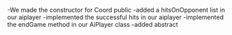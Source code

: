 -We made the constructor for Coord public 
-added a hitsOnOpponent list in our aiplayer
-implemented the successful hits in our aiplayer
-implemented the endGame method in our AiPlayer class
-added abstract